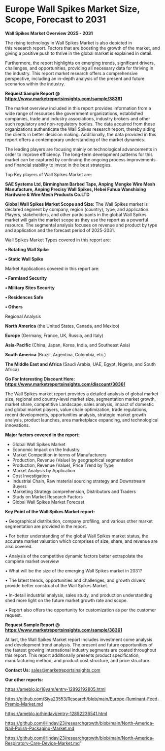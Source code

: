 # Europe Wall Spikes Market Size, Scope, Forecast to 2031

<Strong> Wall Spikes Market Overview 2025 - 2031</strong>

The rising technology in Wall Spikes Market is also depicted in this research report. Factors that are boosting the growth of the market, and giving a positive push to thrive in the global market is explained in detail.

Furthermore, the report highlights on emerging trends, significant drivers, challenges, and opportunities, providing all necessary data for thriving in the industry. This report market research offers a comprehensive perspective, including an in-depth analysis of the present and future scenarios within the industry.

<strong>Request Sample Report @ <a href=https://www.marketreportsinsights.com/sample/38361>https://www.marketreportsinsights.com/sample/38361</a></strong>

The market overview included in this report provides information from a wide range of resources like government organizations, established companies, trade and industry associations, industry brokers and other such regulatory and non-regulatory bodies. The data acquired from these organizations authenticate the Wall Spikes research report, thereby aiding the clients in better decision making. Additionally, the data provided in this report offers a contemporary understanding of the market dynamics.

The leading players are focusing mainly on technological advancements in order to improve efficiency. The long-term development patterns for this market can be captured by continuing the ongoing process improvements and financial stability to invest in the best strategies.

Top Key players of Wall Spikes Market are:

<strong>SAE Systems Ltd, Birmingham Barbed Tape, Anping Mengke Wire Mesh Manufacture, Anping Precisy Wall Spikes, Hebei Fuhua Wanshixing Hardware & Wire Mesh Products Co.LTD</strong>

<strong><b>Global Wall Spikes Market Scope and Size:</b></strong>
The Wall Spikes market is declared segment by company, region (country), type, and application. Players, stakeholders, and other participants in the global Wall Spikes market will gain the market scope as they use the report as a powerful resource. The segmental analysis focuses on revenue and product by type and application and the forecast period of 2025-2031.

Wall Spikes Market Types covered in this report are:

<strong>•  Rotating Wall Spike

•  Static Wall Spike</strong>

Market Applications covered in this report are:

<strong>•  Farmland Security

•  Military Sites Security

•  Residences Safe

•  Others</strong> 

Regional Analysis

<strong>North America</strong> (the United States, Canada, and Mexico)

<strong>Europe</strong> (Germany, France, UK, Russia, and Italy)

<strong>Asia-Pacific</strong> (China, Japan, Korea, India, and Southeast Asia)

<strong>South America</strong> (Brazil, Argentina, Colombia, etc.)

<strong>The Middle East and Africa</strong> (Saudi Arabia, UAE, Egypt, Nigeria, and South Africa)

<strong>Go For Interesting Discount Here: <a href=https://www.marketreportsinsights.com/discount/38361>https://www.marketreportsinsights.com/discount/38361</a></strong>

The Wall Spikes market report provides a detailed analysis of global market size, regional and country-level market size, segmentation market growth, market share, competitive Landscape, sales analysis, impact of domestic and global market players, value chain optimization, trade regulations, recent developments, opportunities analysis, strategic market growth analysis, product launches, area marketplace expanding, and technological innovations.

<strong><b>Major factors covered in the report:</b></strong>
<ul>
  <li>Global Wall Spikes Market </li>
  <li>Economic Impact on the Industry</li>
  <li>Market Competition in terms of Manufacturers</li>
  <li>Production, Revenue (Value) by geographical segmentation</li>
  <li>Production, Revenue (Value), Price Trend by Type</li>
  <li>Market Analysis by Application</li>
  <li>Cost Investigation</li>
  <li>Industrial Chain, Raw material sourcing strategy and Downstream Buyers</li>
  <li>Marketing Strategy comprehension, Distributors and Traders</li>
  <li>Study on Market Research Factors</li>
  <li>Global Wall Spikes Market Forecast</li>
</ul>

<strong><b>Key Point of the Wall Spikes Market report:</b></strong>

• Geographical distribution, company profiling, and various other market segmentation are provided in the report.

• For better understanding of the global Wall Spikes market status, the accurate market valuation which comprises of size, share, and revenue are also covered.

• Analysis of the competitive dynamic factors better extrapolate the complete market overview

• What will be the size of the emerging Wall Spikes market in 2031?

• The latest trends, opportunities and challenges, and growth drivers provide better construal of the Wall Spikes Market.

• In-detail industrial analysis, sales study, and production understanding shed more light on the future market growth rate and scope.

• Report also offers the opportunity for customization as per the customer request.

<strong>Request Sample Report @ <a href=https://www.marketreportsinsights.com/sample/38361>https://www.marketreportsinsights.com/sample/38361</a></strong>

At last, the Wall Spikes Market report includes investment come analysis and development trend analysis. The present and future opportunities of the fastest growing international industry segments are coated throughout this report. This report additionally presents product specification, manufacturing method, and product cost structure, and price structure.

<strong>Contact Us:</strong>
sales@marketreportsinsights.com

<strong>Our other reports:</strong>

<a href=https://ameblo.jp/18yam/entry-12892192805.html>https://ameblo.jp/18yam/entry-12892192805.html</a>

<a href=https://github.com/Siya23553/Research/blob/main/Europe-Ruminant-Feed-Premix-Market.md>https://github.com/Siya23553/Research/blob/main/Europe-Ruminant-Feed-Premix-Market.md</a>

<a href=https://ameblo.jp/hindavi/entry-12892236541.html>https://ameblo.jp/hindavi/entry-12892236541.html</a>

<a href=https://github.com/Hindavi23/researchgrowth/blob/main/North-America-Nail-Polish-Packaging-Market.md>https://github.com/Hindavi23/researchgrowth/blob/main/North-America-Nail-Polish-Packaging-Market.md</a>

<a href=https://github.com/Hindavi23/researchgrowth/blob/main/North-America-Respiratory-Care-Device-Market.md>https://github.com/Hindavi23/researchgrowth/blob/main/North-America-Respiratory-Care-Device-Market.md</a>"
